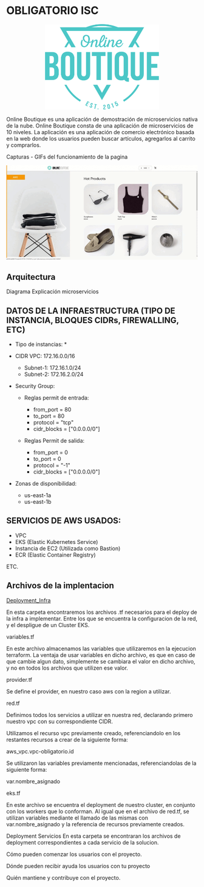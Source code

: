 
# OBLIGATORIO ISC


<p align="center">
<img src="docs/Hipster_HeroLogoCyan.svg" width="300" alt="Online Boutique" />
</p>

Online Boutique es una aplicación de demostración de microservicios nativa de la nube. Online Boutique consta de una aplicación de microservicios de 10 niveles. La aplicación es una aplicación de comercio electrónico basada en la web donde los usuarios pueden buscar artículos, agregarlos al carrito y comprarlos.

Capturas - GIFs del funcionamiento de la pagina
<p align="center">
<img src="docs/Multimedia1.gif" width="800" alt="Funcionamiento de la página" />
</p>

## Arquitectura
  Diagrama
  Explicación microservicios
  
## DATOS DE LA INFRAESTRUCTURA (TIPO DE INSTANCIA, BLOQUES CIDRs, FIREWALLING, ETC)

  * Tipo de instancias:
    * 

  * CIDR VPC: 172.16.0.0/16
    * Subnet-1: 172.16.1.0/24
    * Subnet-2: 172.16.2.0/24
    
  * Security Group:
    * Reglas permit de entrada:
      * from_port = 80
      * to_port = 80
      * protocol = "tcp"
      * cidr_blocks = ["0.0.0.0/0"]

    * Reglas Permit de salida:
      * from_port = 0
      * to_port = 0
      * protocol = "-1"
      * cidr_blocks = ["0.0.0.0/0"] 
             
  * Zonas de disponibilidad:
    * us-east-1a
    * us-east-1b

## SERVICIOS DE AWS USADOS:
  * VPC
  * EKS (Elastic Kubernetes Service)
  * Instancia de EC2 (Utilizada como Bastion) 
  * ECR (Elastic Container Registry)

ETC.

## Archivos de la implentacion

[Deployment_Infra](./deployment_infra)

En esta carpeta encontraremos los archivos .tf necesarios para el deploy de la infra a implementar. Entre los que se encuentra la configuracion de la red, y el despligue de un Cluster EKS.


variables.tf

En este archivo almacenamos las variables que utilizaremos en la ejecucion terraform. La ventaja de usar variables en dicho archivo, es que en caso de que cambie algun dato, simplemente se cambiara el valor en dicho archivo, y no en todos los archivos que utilizen ese valor.

provider.tf

Se define el provider, en nuestro caso aws con la region a utilizar.

red.tf

Definimos todos los servicios a utilizar en nuestra red, declarando primero nuestro vpc con su correspondiente CIDR.

Utilizamos el recurso vpc previamente creado, referenciandolo en los restantes recursos a crear de la siguiente forma:

aws_vpc.vpc-obligatorio.id

Se utilizaron las variables previamente mencionadas, referenciandolas de la siguiente forma:

var.nombre_asignado

eks.tf

En este archivo se encuentra el deployment de nuestro cluster, en conjunto con los workers que lo conforman.
Al igual que en el archivo de red.tf, se utilizan variables mediante el llamado de las mismas con var.nombre_asignado y la referencia de recursos previamente creados.
  
Deployment Servicios
En esta carpeta se encontraran los archivos de deployment correspondientes a cada servicio de la solucion.

Cómo pueden comenzar los usuarios con el proyecto.

Dónde pueden recibir ayuda los usuarios con tu proyecto

Quién mantiene y contribuye con el proyecto.

